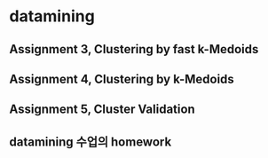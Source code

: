 # datamining

## Assignment 3, Clustering by fast k-Medoids

## Assignment 4, Clustering by k-Medoids

## Assignment 5, Cluster Validation

## datamining 수업의 homework